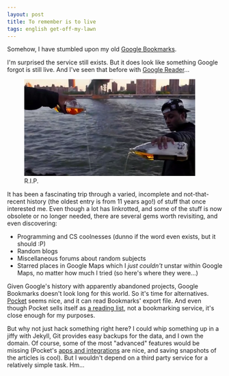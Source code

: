 ```yaml
---
layout: post
title: To remember is to live
tags: english get-off-my-lawn
---
```


Somehow, I have stumbled upon my old [Google Bookmarks](https://www.google.com/bookmarks/). 

I'm surprised the service still exists. But it does look like something Google forgot is still live. And I've seen that before with [Google Reader](https://www.cnet.com/news/google-closes-the-book-on-reader-announces-july-1-sunset/)...

<figure class='center-block'>
  <img alt='Pouring one out for Google Reader' src='/assets/images/pouring-one-out.png' width='400' title='Photo from freundevonfreunden.com'>
  <figcaption>R.I.P.</figcaption>
</figure>

It has been a fascinating trip through a varied, incomplete and not-that-recent history (the oldest entry is from 11 years ago!) of stuff that once interested me. Even though a lot has linkrotted, and some of the stuff is now obsolete or no longer needed, there are several gems worth revisiting, and even discovering:

* Programming and CS coolnesses (dunno if the word even exists, but it should :P)
* Random blogs
* Miscellaneous forums about random subjects
* Starred places in Google Maps which I _just couldn't_ unstar within Google Maps, no matter how much I tried (so here's where they were...)

Given Google's history with apparently abandoned projects, Google Bookmarks doesn't look long for this world. So it's time for alternatives. [Pocket](https://getpocket.com/) seems nice, and it can read Bookmarks' export file. And even though Pocket sells itself as [a reading list](https://www.makeuseof.com/tag/pros-cons-pocket/), not a bookmarking service, it's close enough for my purposes. 

But why not just hack something right here? I could whip something up in a jiffy with Jekyll, Git provides easy backups for the data, and I own the domain. Of course, some of the most "advanced" features would be missing (Pocket's [apps and integrations](https://getpocket.com/apps/) are nice, and saving snapshots of the articles is cool). But I wouldn't depend on a third party service for a relatively simple task. Hm... 

